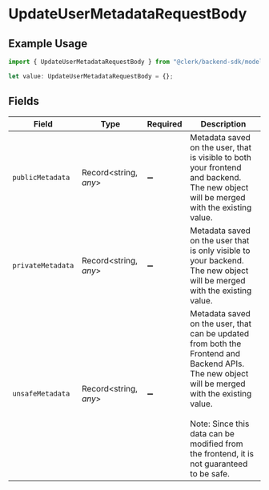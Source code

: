 # UpdateUserMetadataRequestBody

## Example Usage

```typescript
import { UpdateUserMetadataRequestBody } from "@clerk/backend-sdk/models/operations";

let value: UpdateUserMetadataRequestBody = {};
```

## Fields

| Field                                                                                                                                                                                                                                      | Type                                                                                                                                                                                                                                       | Required                                                                                                                                                                                                                                   | Description                                                                                                                                                                                                                                |
| ------------------------------------------------------------------------------------------------------------------------------------------------------------------------------------------------------------------------------------------ | ------------------------------------------------------------------------------------------------------------------------------------------------------------------------------------------------------------------------------------------ | ------------------------------------------------------------------------------------------------------------------------------------------------------------------------------------------------------------------------------------------ | ------------------------------------------------------------------------------------------------------------------------------------------------------------------------------------------------------------------------------------------ |
| `publicMetadata`                                                                                                                                                                                                                           | Record<string, *any*>                                                                                                                                                                                                                      | :heavy_minus_sign:                                                                                                                                                                                                                         | Metadata saved on the user, that is visible to both your frontend and backend.<br/>The new object will be merged with the existing value.                                                                                                  |
| `privateMetadata`                                                                                                                                                                                                                          | Record<string, *any*>                                                                                                                                                                                                                      | :heavy_minus_sign:                                                                                                                                                                                                                         | Metadata saved on the user that is only visible to your backend.<br/>The new object will be merged with the existing value.                                                                                                                |
| `unsafeMetadata`                                                                                                                                                                                                                           | Record<string, *any*>                                                                                                                                                                                                                      | :heavy_minus_sign:                                                                                                                                                                                                                         | Metadata saved on the user, that can be updated from both the Frontend and Backend APIs.<br/>The new object will be merged with the existing value.<br/><br/>Note: Since this data can be modified from the frontend, it is not guaranteed to be safe. |